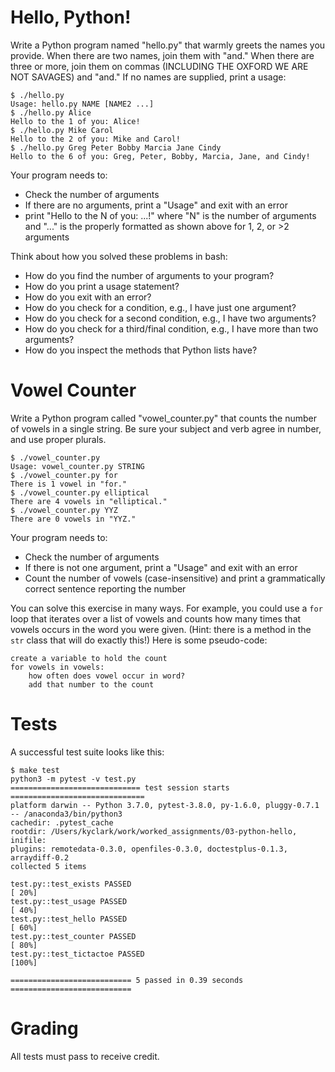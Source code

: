 # Hello, Python!

Write a Python program named "hello.py" that warmly greets the names you provide.  When there are two names, join them with "and."  When there are three or more, join them on commas (INCLUDING THE OXFORD WE ARE NOT SAVAGES) and "and." If no names are supplied, print a usage:

```
$ ./hello.py
Usage: hello.py NAME [NAME2 ...]
$ ./hello.py Alice
Hello to the 1 of you: Alice!
$ ./hello.py Mike Carol
Hello to the 2 of you: Mike and Carol!
$ ./hello.py Greg Peter Bobby Marcia Jane Cindy
Hello to the 6 of you: Greg, Peter, Bobby, Marcia, Jane, and Cindy!
```

Your program needs to:

* Check the number of arguments
* If there are no arguments, print a "Usage" and exit with an error
* print "Hello to the N of you: ...!" where "N" is the number of arguments and "..." is the properly formatted as shown above for 1, 2, or >2 arguments

Think about how you solved these problems in bash:

* How do you find the number of arguments to your program?
* How do you print a usage statement?
* How do you exit with an error?
* How do you check for a condition, e.g., I have just one argument?
* How do you check for a second condition, e.g., I have two arguments?
* How do you check for a third/final condition, e.g., I have more than two arguments?
* How do you inspect the methods that Python lists have?

# Vowel Counter

Write a Python program called "vowel_counter.py" that counts the number of vowels in a single string. Be sure your subject and verb agree in number, and use proper plurals.

```
$ ./vowel_counter.py
Usage: vowel_counter.py STRING
$ ./vowel_counter.py for
There is 1 vowel in "for."
$ ./vowel_counter.py elliptical
There are 4 vowels in "elliptical."
$ ./vowel_counter.py YYZ
There are 0 vowels in "YYZ."
```

Your program needs to:

* Check the number of arguments
* If there is not one argument, print a "Usage" and exit with an error
* Count the number of vowels (case-insensitive) and print a grammatically correct sentence reporting the number

You can solve this exercise in many ways.  For example, you could use a `for` loop that iterates over a list of vowels and counts how many times that vowels occurs in the word you were given.  (Hint: there is a method in the `str` class that will do exactly this!)  Here is some pseudo-code:

```
create a variable to hold the count
for vowels in vowels:
    how often does vowel occur in word?
    add that number to the count
```

# Tests

A successful test suite looks like this:

```
$ make test
python3 -m pytest -v test.py
============================= test session starts ==============================
platform darwin -- Python 3.7.0, pytest-3.8.0, py-1.6.0, pluggy-0.7.1 -- /anaconda3/bin/python3
cachedir: .pytest_cache
rootdir: /Users/kyclark/work/worked_assignments/03-python-hello, inifile:
plugins: remotedata-0.3.0, openfiles-0.3.0, doctestplus-0.1.3, arraydiff-0.2
collected 5 items

test.py::test_exists PASSED                                              [ 20%]
test.py::test_usage PASSED                                               [ 40%]
test.py::test_hello PASSED                                               [ 60%]
test.py::test_counter PASSED                                             [ 80%]
test.py::test_tictactoe PASSED                                           [100%]

=========================== 5 passed in 0.39 seconds ===========================
```

# Grading

All tests must pass to receive credit.
